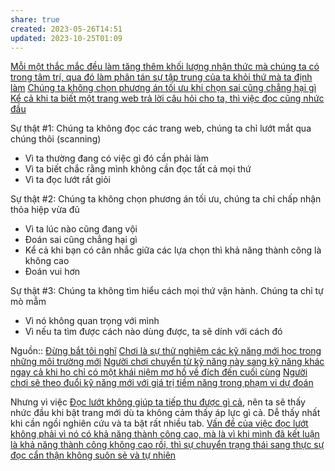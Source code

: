 ```yaml
---
share: true
created: 2023-05-26T14:51
updated: 2023-10-25T01:09
---
```

[Mỗi một thắc mắc đều làm tăng thêm khối lượng nhận thức mà chúng ta có trong tâm trí, qua đó làm phân tán sự tập trung của ta khỏi thứ mà ta định làm](./M%E1%BB%97i%20m%E1%BB%99t%20th%E1%BA%AFc%20m%E1%BA%AFc%20%C4%91%E1%BB%81u%20l%C3%A0m%20t%C4%83ng%20th%C3%AAm%20kh%E1%BB%91i%20l%C6%B0%E1%BB%A3ng%20nh%E1%BA%ADn%20th%E1%BB%A9c%20m%C3%A0%20ch%C3%BAng%20ta%20c%C3%B3%20trong%20t%C3%A2m%20tr%C3%AD,%20qua%20%C4%91%C3%B3%20l%C3%A0m%20ph%C3%A2n%20t%C3%A1n%20s%E1%BB%B1%20t%E1%BA%ADp%20trung%20c%E1%BB%A7a%20ta%20kh%E1%BB%8Fi%20th%E1%BB%A9%20m%C3%A0%20ta%20%C4%91%E1%BB%8Bnh%20l%C3%A0m.md)
[Chúng ta không chọn phương án tối ưu khi chọn sai cũng chẳng hại gì](./Thi%E1%BA%BFt%20k%E1%BA%BF/Ch%C3%BAng%20ta%20kh%C3%B4ng%20ch%E1%BB%8Dn%20ph%C6%B0%C6%A1ng%20%C3%A1n%20t%E1%BB%91i%20%C6%B0u%20khi%20ch%E1%BB%8Dn%20sai%20c%C5%A9ng%20ch%E1%BA%B3ng%20h%E1%BA%A1i%20g%C3%AC.md) 
[Kể cả khi ta biết một trang web trả lời câu hỏi cho ta, thì việc đọc cũng nhức đầu](./Thi%E1%BA%BFt%20k%E1%BA%BF/K%E1%BB%83%20c%E1%BA%A3%20khi%20ta%20bi%E1%BA%BFt%20m%E1%BB%99t%20trang%20web%20tr%E1%BA%A3%20l%E1%BB%9Di%20c%C3%A2u%20h%E1%BB%8Fi%20cho%20ta,%20th%C3%AC%20vi%E1%BB%87c%20%C4%91%E1%BB%8Dc%20c%C5%A9ng%20nh%E1%BB%A9c%20%C4%91%E1%BA%A7u.md) 

Sự thật #1: Chúng ta không đọc các trang web, chúng ta chỉ lướt mắt qua chúng thôi (scanning)
- Vì ta thường đang có việc gì đó cần phải làm
- Vì ta biết chắc rằng mình không cần đọc tất cả mọi thứ
- Vì ta đọc lướt rất giỏi

Sự thật #2: Chúng ta không chọn phương án tối ưu, chúng ta chỉ chấp nhận thỏa hiệp vừa đủ
- Vì ta lúc nào cũng đang vội
- Đoán sai cũng chẳng hại gì
- Kể cả khi bạn có cân nhắc giữa các lựa chọn thì khả năng thành công là không cao
- Đoán vui hơn

Sự thật #3: Chúng ta không tìm hiểu cách mọi thứ vận hành. Chúng ta chỉ tự mò mẫm
- Vì nó không quan trọng với mình
- Vì nếu ta tìm được cách nào dùng được, ta sẽ dính với cách đó

Nguồn:: [Đừng bắt tôi nghĩ](../../%CE%9E%20Ngu%E1%BB%93n/M%C3%B4i%20tr%C6%B0%E1%BB%9Dng%20ngh%C4%A9,%20nh%E1%BA%ADn%20th%E1%BB%A9c%20t%C4%83ng%20c%C6%B0%E1%BB%9Dng/%C4%90%E1%BB%ABng%20b%E1%BA%AFt%20t%C3%B4i%20ngh%C4%A9.md)
[Chơi là sự thử nghiệm các kỹ năng mới học trong những môi trường mới](../../Kinh%20t%E1%BA%BF%20h%E1%BB%8Dc%20v%C3%A0%20ch%E1%BB%A7%20ngh%C4%A9a%20t%C3%A2n%20t%E1%BB%B1%20do.%20T%C3%A2m%20l%C3%BD%20h%E1%BB%8Dc%20qu%E1%BA%A3n%20l%C3%BD%20v%C3%A0%20lao%20%C4%91%E1%BB%99ng/T%C3%A2m%20l%C3%BD%20h%E1%BB%8Dc%20qu%E1%BA%A3n%20l%C3%BD%20v%C3%A0%20lao%20%C4%91%E1%BB%99ng/Ch%C6%A1i%20l%C3%A0%20s%E1%BB%B1%20th%E1%BB%AD%20nghi%E1%BB%87m%20c%C3%A1c%20k%E1%BB%B9%20n%C4%83ng%20m%E1%BB%9Bi%20h%E1%BB%8Dc%20trong%20nh%E1%BB%AFng%20m%C3%B4i%20tr%C6%B0%E1%BB%9Dng%20m%E1%BB%9Bi.md)
[Người chơi chuyển từ kỹ năng này sang kỹ năng khác ngay cả khi họ chỉ có một khái niệm mơ hồ về đích đến cuối cùng](Ng%C6%B0%C6%A1%CC%80i%20ch%C6%A1i%20chuy%E1%BB%83n%20t%E1%BB%AB%20k%E1%BB%B9%20n%C4%83ng%20n%C3%A0y%20sang%20k%E1%BB%B9%20n%C4%83ng%20kh%C3%A1c%20ngay%20c%E1%BA%A3%20khi%20h%E1%BB%8D%20ch%E1%BB%89%20c%C3%B3%20m%E1%BB%99t%20kh%C3%A1i%20ni%E1%BB%87m%20m%C6%A1%20h%E1%BB%93%20v%E1%BB%81%20%C4%91%C3%ADch%20%C4%91%E1%BA%BFn%20cu%E1%BB%91i%20c%C3%B9ng.md)
[Người chơi sẽ theo đuổi kỹ năng mới với giá trị tiềm năng trong phạm vi dự đoán](Ng%C6%B0%C6%A1%CC%80i%20ch%C6%A1i%20se%CC%83%20theo%20%C4%91u%C3%B4%CC%89i%20k%E1%BB%B9%20n%C4%83ng%20m%E1%BB%9Bi%20v%E1%BB%9Bi%20gi%C3%A1%20tr%E1%BB%8B%20ti%E1%BB%81m%20n%C4%83ng%20trong%20ph%E1%BA%A1m%20vi%20d%E1%BB%B1%20%C4%91o%C3%A1n.md)

Nhưng vì việc [Đọc lướt không giúp ta tiếp thu được gì cả](../M%C3%B4i%20tr%C6%B0%E1%BB%9Dng%20ngh%C4%A9,%20nh%E1%BA%ADn%20th%E1%BB%A9c%20t%C4%83ng%20c%C6%B0%E1%BB%9Dng/%C4%90%E1%BB%8Dc%20v%C3%A0%20vi%E1%BA%BFt/Ghi%20ch%C3%BA%20th%C3%B4ng%20tin/%C4%90%E1%BB%8Dc%20l%C6%B0%E1%BB%9Bt%20kh%C3%B4ng%20gi%C3%BAp%20ta%20ti%E1%BA%BFp%20thu%20%C4%91%C6%B0%E1%BB%A3c%20g%C3%AC%20c%E1%BA%A3.md), nên ta sẽ thấy nhức đầu khi bật trang mới dù ta không cảm thấy áp lực gì cả. Dễ thấy nhất khi cần ngồi nghiên cứu và ta bật rất nhiều tab. [Vấn đề của việc đọc lướt không phải vì nó có khả năng thành công cao, mà là vì khi mình đã kết luận là khả năng thành công không cao rồi, thì sự chuyển trạng thái sang thực sự đọc cẩn thận không suôn sẻ và tự nhiên](./V%E1%BA%A5n%20%C4%91%E1%BB%81%20c%E1%BB%A7a%20vi%E1%BB%87c%20%C4%91%E1%BB%8Dc%20l%C6%B0%E1%BB%9Bt%20kh%C3%B4ng%20ph%E1%BA%A3i%20v%C3%AC%20n%C3%B3%20c%C3%B3%20kh%E1%BA%A3%20n%C4%83ng%20th%C3%A0nh%20c%C3%B4ng%20cao,%20m%C3%A0%20l%C3%A0%20v%C3%AC%20khi%20m%C3%ACnh%20%C4%91%C3%A3%20k%E1%BA%BFt%20lu%E1%BA%ADn%20l%C3%A0%20kh%E1%BA%A3%20n%C4%83ng%20th%C3%A0nh%20c%C3%B4ng%20kh%C3%B4ng%20cao%20r%E1%BB%93i,%20th%C3%AC%20s%E1%BB%B1%20chuy%E1%BB%83n%20tr%E1%BA%A1ng%20th%C3%A1i%20sang%20th%E1%BB%B1c%20s%E1%BB%B1%20%C4%91%E1%BB%8Dc%20c%E1%BA%A9n%20th%E1%BA%ADn%20kh%C3%B4ng%20su%C3%B4n%20s%E1%BA%BB%20v%C3%A0%20t%E1%BB%B1%20nhi%C3%AAn.md) 
